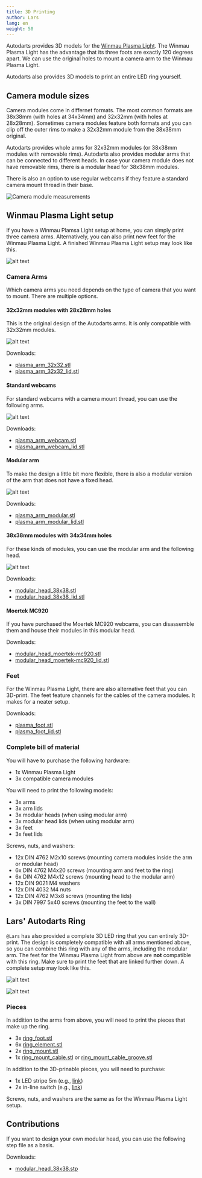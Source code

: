 ```yaml
---
title: 3D Printing
author: Lars
lang: en
weight: 50
---
```


Autodarts provides 3D models for the [Winmau Plasma Light](https://winmau.com/plasma-dartboard-light-4300?__cf_chl_tk=PGtC255Z1irSFZJjHqPuQns3DkOSfGvVEftt4Sr9VUo-1676315447-0-gaNycGzNCns).
The Winmau Plasma Light has the advantage that its three foots are exactly 120 degrees apart.
We can use the original holes to mount a camera arm to the Winmau Plasma Light.

Autodarts also provides 3D models to print an entire LED ring yourself.

## Camera module sizes

Camera modules come in differnet formats.
The most common formats are 38x38mm (with holes at 34x34mm) and 32x32mm (with holes at 28x28mm).
Sometimes camera modules feature both formats and you can clip off the outer rims to make a 32x32mm module from the 38x38mm original.

Autodarts provides whole arms for 32x32mm modules (or 38x38mm modules with removable rims).
Autodarts also provides modular arms that can be connected to different heads.
In case your camera module does not have removable rims, there is a modular head for 38x38mm modules.

There is also an option to use regular webcams if they feature a standard camera mount thread in their base.

![Camera module measurements](/3d-printing/images/camera_module_measures.jpg)

## Winmau Plasma Light setup

If you have a Winmau Plamsa Light setup at home, you can simply print three camera arms.
Alternatively, you can also print new feet for the Winmau Plasma Light.
A finished Winmau Plasma Light setup may look like this.

![alt text](/3d-printing/images/plasma_assembly_git.png)

### Camera Arms

Which camera arms you need depends on the type of camera that you want to mount.
There are multiple options.

#### 32x32mm modules with 28x28mm holes

This is the original design of the Autodarts arms.
It is only compatible with 32x32mm modules.

![alt text](/3d-printing/images/plasma_arm_assembly_git.png)

Downloads:

- [plasma_arm_32x32.stl](/3d-printing/stl/plasma_arm_32x32.stl)
- [plasma_arm_32x32_lid.stl](/3d-printing/stl/plasma_arm_32x32_lid.stl)

#### Standard webcams

For standard webcams with a camera mount thread, you can use the following arms.

![alt text](/3d-printing/images/plasma_arm_assembly_webcam_git.png)

Downloads:

- [plasma_arm_webcam.stl](/3d-printing/stl/plasma_arm_webcam.stl)
- [plasma_arm_webcam_lid.stl](/3d-printing/stl/plasma_arm_webcam_lid.stl)

#### Modular arm

To make the design a little bit more flexible, there is also a modular version of the arm that does not have a fixed head.

![alt text](/3d-printing/images/plasma_arm_assembly_modular_git.png)

Downloads:

- [plasma_arm_modular.stl](/3d-printing/stl/plasma_arm_modular.stl)
- [plasma_arm_modular_lid.stl](/3d-printing/stl/plasma_arm_modular_lid.stl)

#### 38x38mm modules with 34x34mm holes

For these kinds of modules, you can use the modular arm and the following head.

![alt text](/3d-printing/images/plasma_arm_assembly_modular_git_2.png)

Downloads:

- [modular_head_38x38.stl](/3d-printing/stl/modular_head_38x38.stl)
- [modular_head_38x38_lid.stl](/3d-printing/stl/modular_head_38x38_lid.stl)

#### Moertek MC920

If you have purchased the Moertek MC920 webcams, you can disassemble them and house their modules in this modular head.

Downloads:

- [modular_head_moertek-mc920.stl](/3d-printing/stl/modular_head_moertek-mc920.stl)
- [modular_head_moertek-mc920_lid.stl](/3d-printing/stl/modular_head_moertek-mc920_lid.stl)

### Feet

For the Winmau Plasma Light, there are also alternative feet that you can 3D-print.
The feet feature channels for the cables of the camera modules.
It makes for a neater setup.

Downloads:

- [plasma_foot.stl](/3d-printing/stl/plasma_foot.stl)
- [plasma_foot_lid.stl](/3d-printing/stl/plasma_foot_lid.stl)

### Complete bill of material

You will have to purchase the following hardware:

- 1x Winmau Plasma Light
- 3x compatible camera modules

You will need to print the following models:

- 3x arms
- 3x arm lids
- 3x modular heads (when using modular arm)
- 3x modular head lids (when using modular arm)
- 3x feet
- 3x feet lids

Screws, nuts, and washers:

- 12x DIN 4762 M2x10 screws (mounting camera modules inside the arm or modular head)
- 6x DIN 4762 M4x20 screws (mounting arm and feet to the ring)
- 6x DIN 4762 M4x12 screws (mounting head to the modular arm)
- 12x DIN 9021 M4 washers
- 12x DIN 4032 M4 nuts
- 12x DIN 4762 M3x8 screws (mounting the lids)
- 3x DIN 7997 5x40 screws (mounting the feet to the wall)

## Lars' Autodarts Ring

`@Lars` has also provided a complete 3D LED ring that you can entirely 3D-print.
The design is completely compatible with all arms mentioned above, so you can combine this ring with any of the arms, including the modular arm.
The feet for the Winmau Plasma Light from above are **not** compatible with this ring.
Make sure to print the feet that are linked further down.
A complete setup may look like this.

![alt text](/3d-printing/images/print_assembly_git.png)

![alt text](/3d-printing/images/print_arm_assembly_git.png)

### Pieces

In addition to the arms from above, you will need to print the pieces that make up the ring.

- 3x [ring_foot.stl](/3d-printing/stl/ring/ring_foot.stl)
- 6x [ring_element.stl](/3d-printing/stl/ring/ring_element.stl)
- 2x [ring_mount.stl](/3d-printing/stl/ring/ring_mount.stl)
- 1x [ring_mount_cable.stl](/3d-printing/stl/ring/ring_mount_cable.stl) or [ring_mount_cable_groove.stl](/3d-printing/stl/ring/ring_mount_cable_groove.stl)

In addition to the 3D-prinable pieces, you will need to purchase:

- 1x LED stripe 5m (e.g., [link](https://www.amazon.de/gp/product/B07TJXZNDZ/ref=ppx_yo_dt_b_search_asin_title?ie=UTF8&psc=1))
- 2x in-line switch (e.g., [link](https://www.amazon.de/UEETEK-Streifen-Aus-schalter-Stecker-Schalter-Wie-gezeigt/dp/B077HKVYRY/ref=sr_1_9?__mk_de_DE=%C3%85M%C3%85%C5%BD%C3%95%C3%91&crid=14UX4NT2N44A4&keywords=inline+an+ausschalter&qid=1641925914&sprefix=inline+an+aus+schalte%2Caps%2))

Screws, nuts, and washers are the same as for the Winmau Plasma Light setup.

## Contributions

If you want to design your own modular head, you can use the following step file as a basis.

Downloads:

- [modular_head_38x38.stp](/3d-printing/stp/modular_head_38x38.stp)
